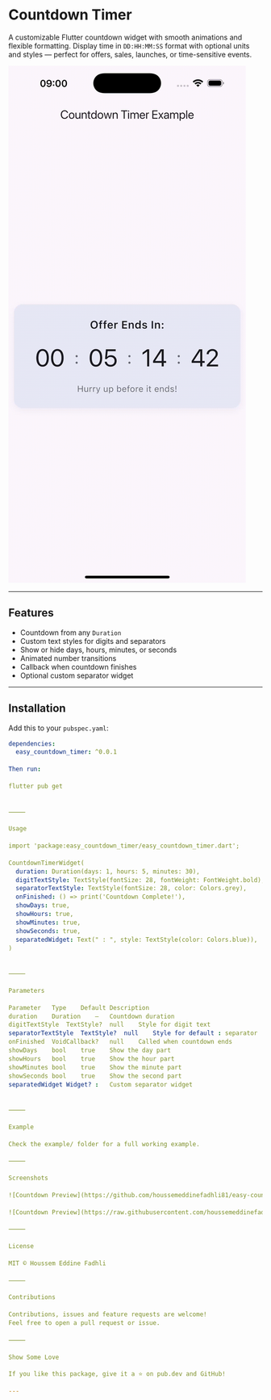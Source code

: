 # Countdown Timer

A customizable Flutter countdown widget with smooth animations and flexible formatting. Display time in `DD:HH:MM:SS` format with optional units and styles — perfect for offers, sales, launches, or time-sensitive events.

![countdown preview](https://raw.githubusercontent.com/houssemeddinefadhli81/easy-countdown-timer/refs/heads/main/assets/screenshot.gif)

---

## Features

- Countdown from any `Duration`
- Custom text styles for digits and separators
- Show or hide days, hours, minutes, or seconds
- Animated number transitions
- Callback when countdown finishes
- Optional custom separator widget

---

## Installation

Add this to your `pubspec.yaml`:

```yaml
dependencies:
  easy_countdown_timer: ^0.0.1

Then run:

flutter pub get


⸻

Usage

import 'package:easy_countdown_timer/easy_countdown_timer.dart';

CountdownTimerWidget(
  duration: Duration(days: 1, hours: 5, minutes: 30),
  digitTextStyle: TextStyle(fontSize: 28, fontWeight: FontWeight.bold),
  separatorTextStyle: TextStyle(fontSize: 28, color: Colors.grey),
  onFinished: () => print('Countdown Complete!'),
  showDays: true,
  showHours: true,
  showMinutes: true,
  showSeconds: true,
  separatedWidget: Text(" : ", style: TextStyle(color: Colors.blue)),
)


⸻

Parameters

Parameter	Type	Default	Description
duration	Duration	—	Countdown duration
digitTextStyle	TextStyle?	null	Style for digit text
separatorTextStyle	TextStyle?	null	Style for default : separator
onFinished	VoidCallback?	null	Called when countdown ends
showDays	bool	true	Show the day part
showHours	bool	true	Show the hour part
showMinutes	bool	true	Show the minute part
showSeconds	bool	true	Show the second part
separatedWidget	Widget?	:	Custom separator widget


⸻

Example

Check the example/ folder for a full working example.

⸻

Screenshots

![Countdown Preview](https://github.com/houssemeddinefadhli81/easy-countdown-timer/blob/main/assets/screenshot.png?raw=true)

![Countdown Preview](https://raw.githubusercontent.com/houssemeddinefadhli81/easy-countdown-timer/refs/heads/main/assets/screenshot.gif)

⸻

License

MIT © Houssem Eddine Fadhli

⸻

Contributions

Contributions, issues and feature requests are welcome!
Feel free to open a pull request or issue.

⸻

Show Some Love

If you like this package, give it a ⭐ on pub.dev and GitHub!

---